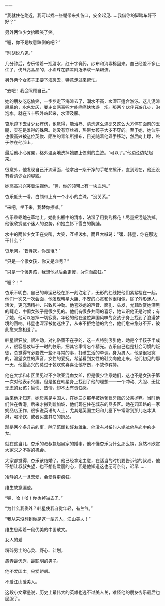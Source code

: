     一一 

   “我就住在附近，我可以找一些绷带来扎伤口，安全起见……我借你的脚踏车好不好？”

   另外两位少女抬眼笑了笑。

   “喔，你不是故意跌倒的吧？”

   “别胡说八道。”

   几分钟后，杏乐带着一瓶清水，红十字膏药，纱布和消毒棉回来。血已经差不多止住了，伤处亮晶晶的，小血珠在膝盖附近渗成一条细流。

   另外两个女孩子正要下海滩去，特意走过来帮忙。

   “去吧！我会照顾自己。”

   她的朋友吃吃偷笑，一步步走下海滩去了，潮水不高，水深正适合游泳。这儿泥滩扁扁的，水色发灰，要走出两百呎才能痛痛快快游一场。那两个伙伴只游几步，泡泡水，就在五十呎外站起来，水深及腰。

   杏乐蹲下去替少女疗伤，他觉得，能治疗、清洗这么漂亮又这么大方伸在面前的玉腿，实在是难得的殊荣。她没有穿丝裤，热带女孩子大多不穿的。至于她，她似乎也很高兴被这位英俊、陌生的青年所摆布，目光随着他双手移动，然后向上瞟，终于停在他脸上。

   最后他小心翼翼，格外温柔地洗掉她膝上仅剩的血迹。“可以了。”他边说边站起来。

   很意外，他发现自己汗流满面，他拿出一条干净的手帕来擦汗，直到现在，他还没有看清少女的容貌。

   她高高兴兴笑着注视他。“喔，你的领带上有一块血污。”

   杏乐低头一看，白领带上有一个小小的血珠。“没关系。”

   “来吧，坐下来，我替你擦掉。”

   杏乐乖乖跪在草地上，她倒出瓶中的清水，沾湿了用剩的棉花！尽量把污迹洗掉。他很欣赏这个迷人的姿势，和她血衫下雪白的胸脯。

   水中的两位少女正在尖叫，大笑，互相泼水，而且大喊说：“嘿，韩星，你在那边干什么？”

   杏乐问，“告诉我，你是谁？”

   “只是一个傻女孩，你又是谁呢？”

   “只是一个傻男孩，我想他以后会更傻，为你而痴狂。”

   “喔？！”

   杏乐不明白，自己的命运已经在那一刻注定了，无形的红线把他们紧紧栓在一起。他们一次又一次会面，他发现韩星大胆、不安的心灵和他很相像，除了外形迷人、活泼，更充满精神、兴致和冲劲。他喜欢她的声音、面孔、头发，尤其欣赏她深黑的睫毛，中国女孩子是很少见的。他们有很多共同的喜好，她认识他正是时候；有了她，他可以忘掉一切寂寞。年轻的他在这位异国风味的女孩子身上找到了浪漫梦境的回响。韩星也深深被他迷住了，从来不拒绝他的约会，他们愈来愈分不开，彼此愈来愈相爱了。

   韩星很狂放，很冲动，对礼俗蛮不在乎的，这一点特别吸引他，她是个半孩子半成人，很容易放纵于一时的快乐，把其它事情忘个精光。杏乐自己也是社会习惯的叛徒，总觉得有必要做一些不寻常的事，打破生活的单调。身为男人，他是很寂寞的，渴望女性的声音，女性的爱抚，希望看到女性的鞋尖向他走来。他们初见的那一天，他最高兴的莫过于她欢欢喜喜让他疗伤，不故作矜持。

   他在大学和市区里见过不少欧亚混血女郎，但是很少注意她们，这也不是女孩子第一次对他表示兴趣。但是他在韩星身上找到了他的理想——一个冲动、大胆、无忧无虑的女孩；愉快、热情，却不太有责任感。

   后来他才知道，她母亲是中国人，在她三岁那年被她葡萄牙籍的父亲抛弃。当时他们住在香港，后来才搬到新加坡，他们现在住在城东的贝多区。她在异国路的一家奶品店正作，很多说英语的人士，尤其是英国主妇和儿童下午常常到那儿吃冰淇淋，喝冷饮，或者买些其它的奶品。

   那是两个多月前的事，除了茱娜和好友维生，他没有对任何人提过他热恋中的少女。

   就在这当儿，杏乐的叔叔提起吴家的婚事，他不懂杏乐为什么那么钝，竟然不欣赏大家求之不得的机会。

   大家都觉得，杏乐该结婚了。他已经拿定主意，在适当的时机要告诉他的叔叔，他不想让叔叔失望，也不想伤爱丽的心，但是他知道这也无可奈何，迟早……

   冷静的人一旦恋爱，会爱得更疯狂。

   维生故意逗他。

   “喔，哈！哈！你也掉进去了。”

   “为什么我例外？韩星使我自觉年轻，有生气。”

   “我从来没想到你是这一型的人，江山美人！”

   维生思索着一段优美的中国散文。

   女人的爱

   粉碎男士的心灵、野心、计划，

   愚弄最优秀、最聪明的男子。

   他不爱国土，只爱娇后。

   不爱江山爱美人。

   这段小文章是说，历史上最伟大的英雄也逃不过美人关，难怪他的朋友杏乐最后也屈服了。

